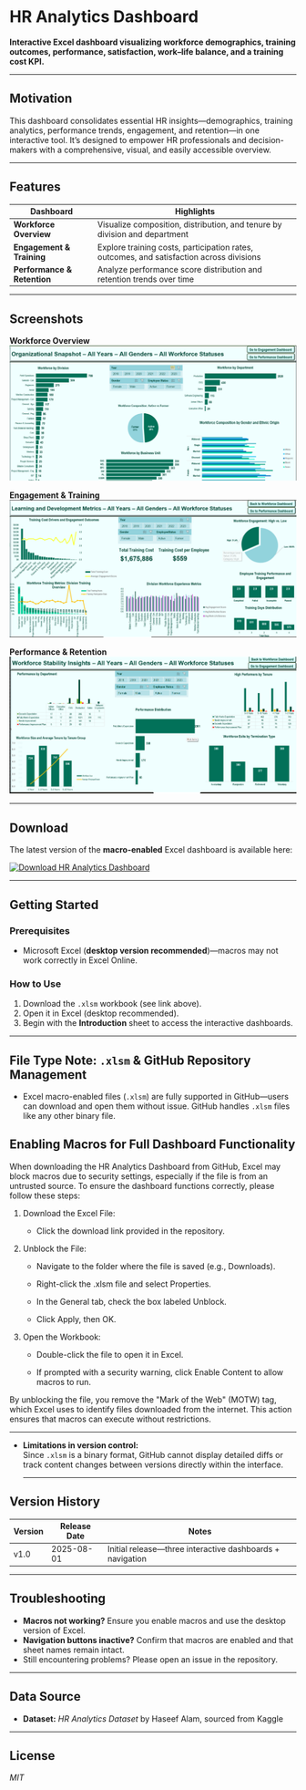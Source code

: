 # HR Analytics Dashboard

**Interactive Excel dashboard visualizing workforce demographics, training outcomes, performance, satisfaction, work–life balance, and a training cost KPI.**

---

##  Motivation  
This dashboard consolidates essential HR insights—demographics, training analytics, performance trends, engagement, and retention—in one interactive tool. It’s designed to empower HR professionals and decision-makers with a comprehensive, visual, and easily accessible overview.

---

##  Features

| Dashboard                   | Highlights                                                                               |
|-----------------------------|------------------------------------------------------------------------------------------|
| **Workforce Overview**      | Visualize composition, distribution, and tenure by division and department               |
| **Engagement & Training**   | Explore training costs, participation rates, outcomes, and satisfaction across divisions |
| **Performance & Retention** | Analyze performance score distribution and retention trends over time                    |

---

## Screenshots
 **Workforce Overview**
![Workforce Overview Dashboard](HR_Dashboard_Photos/HR_Analytics_2025_08.png)

**Engagement & Training**
![Engagement & Training Dashboard](HR_Dashboard_Photos/HR_Learning_Development_Metrics_2025_08.png)

**Performance & Retention**
![Performance & Retention Dashboard](HR_Dashboard_Photos/HR_Stability_Insights_2025_08.png)

---

##  Download

The latest version of the **macro-enabled** Excel dashboard is available here:

[![Download HR Analytics Dashboard](https://img.shields.io/badge/Download-HR%20Analytics%20Dashboard-blue?style=for-the-badge)](https://github.com/ElisabethDi/HR-Analytics-Dashboard/raw/main/HR_Dashboard.xlsm)

---

##  Getting Started

### Prerequisites  
- Microsoft Excel (**desktop version recommended**)—macros may not work correctly in Excel Online.

### How to Use  
1. Download the `.xlsm` workbook (see link above).  
2. Open it in Excel (desktop recommended).  
3. Begin with the **Introduction** sheet to access the interactive dashboards.

---

##  File Type Note: `.xlsm` & GitHub Repository Management

- Excel macro-enabled files (`.xlsm`) are fully supported in GitHub—users can download and open them without issue. GitHub handles `.xlsm` files like any other binary file.

## Enabling Macros for Full Dashboard Functionality

When downloading the HR Analytics Dashboard from GitHub, Excel may block macros due to security settings, especially if the file is from an untrusted source. To ensure the dashboard functions correctly, please follow these steps:

1. Download the Excel File:

	- Click the download link provided in the repository.

2. Unblock the File:

	- Navigate to the folder where the file is saved (e.g., Downloads).

	- Right-click the .xlsm file and select Properties.

	- In the General tab, check the box labeled Unblock.

	- Click Apply, then OK.

3. Open the Workbook:

	- Double-click the file to open it in Excel.

	- If prompted with a security warning, click Enable Content to allow macros to run.

By unblocking the file, you remove the "Mark of the Web" (MOTW) tag, which Excel uses to identify files downloaded from the internet. This action ensures that macros can execute without restrictions.  

  ---

- **Limitations in version control:**  
  Since `.xlsm` is a binary format, GitHub cannot display detailed diffs or track content changes between versions directly within the interface.  

  ---

##  Version History

| Version | Release Date | Notes                                                     |
|---------|--------------|-----------------------------------------------------------|
| v1.0    | 2025-08-01   | Initial release—three interactive dashboards + navigation |

---


##  Troubleshooting

- **Macros not working?** Ensure you enable macros and use the desktop version of Excel.  
- **Navigation buttons inactive?** Confirm that macros are enabled and that sheet names remain intact.  
- Still encountering problems? Please open an issue in the repository.

---

##  Data Source

- **Dataset:** *HR Analytics Dataset* by Haseef Alam, sourced from Kaggle

---

##  License
 *MIT*
